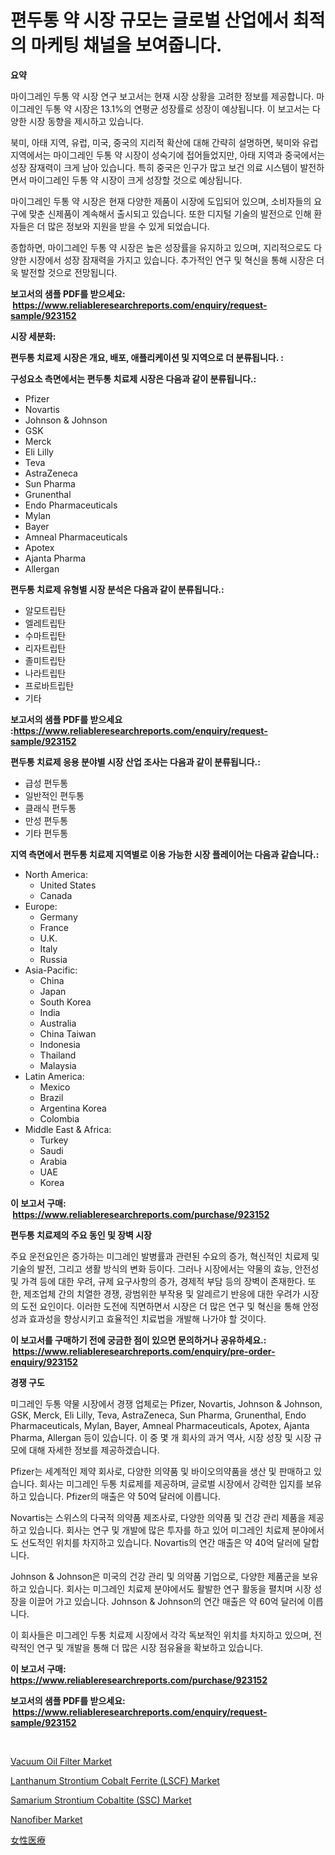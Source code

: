 <p><h1>편두통 약 시장 규모는 글로벌 산업에서 최적의 마케팅 채널을 보여줍니다.</h1></p><p><strong>요약</strong></p>
<p><p>마이그레인 두통 약 시장 연구 보고서는 현재 시장 상황을 고려한 정보를 제공합니다. 마이그레인 두통 약 시장은 13.1%의 연평균 성장률로 성장이 예상됩니다. 이 보고서는 다양한 시장 동향을 제시하고 있습니다.</p><p>북미, 아태 지역, 유럽, 미국, 중국의 지리적 확산에 대해 간략히 설명하면, 북미와 유럽 지역에서는 마이그레인 두통 약 시장이 성숙기에 접어들었지만, 아태 지역과 중국에서는 성장 잠재력이 크게 남아 있습니다. 특히 중국은 인구가 많고 보건 의료 시스템이 발전하면서 마이그레인 두통 약 시장이 크게 성장할 것으로 예상됩니다.</p><p>마이그레인 두통 약 시장은 현재 다양한 제품이 시장에 도입되어 있으며, 소비자들의 요구에 맞춘 신제품이 계속해서 출시되고 있습니다. 또한 디지털 기술의 발전으로 인해 환자들은 더 많은 정보와 지원을 받을 수 있게 되었습니다.</p><p>종합하면, 마이그레인 두통 약 시장은 높은 성장률을 유지하고 있으며, 지리적으로도 다양한 시장에서 성장 잠재력을 가지고 있습니다. 추가적인 연구 및 혁신을 통해 시장은 더욱 발전할 것으로 전망됩니다.</p></p>
<p><strong>보고서의 샘플 PDF를 받으세요: &nbsp;<a href="https://www.reliableresearchreports.com/enquiry/request-sample/923152">https://www.reliableresearchreports.com/enquiry/request-sample/923152</a></strong></p>
<p><strong>시장 세분화:</strong></p>
<p><strong> 편두통 치료제 시장은 개요, 배포, 애플리케이션 및 지역으로 더 분류됩니다. :</strong></p>
<p><strong>구성요소 측면에서는 편두통 치료제 시장은 다음과 같이 분류됩니다.:</strong></p>
<p><ul><li>Pfizer</li><li>Novartis</li><li>Johnson & Johnson</li><li>GSK</li><li>Merck</li><li>Eli Lilly</li><li>Teva</li><li>AstraZeneca</li><li>Sun Pharma</li><li>Grunenthal</li><li>Endo Pharmaceuticals</li><li>Mylan</li><li>Bayer</li><li>Amneal Pharmaceuticals</li><li>Apotex</li><li>Ajanta Pharma</li><li>Allergan</li></ul></p>
<p><strong> 편두통 치료제 유형별 시장 분석은 다음과 같이 분류됩니다.:</strong></p>
<p><ul><li>알모트립탄</li><li>엘레트립탄</li><li>수마트립탄</li><li>리자트립탄</li><li>졸미트립탄</li><li>나라트립탄</li><li>프로바트립탄</li><li>기타</li></ul></p>
<p><strong>보고서의 샘플 PDF를 받으세요 :<a href="https://www.reliableresearchreports.com/enquiry/request-sample/923152">https://www.reliableresearchreports.com/enquiry/request-sample/923152</a></strong></p>
<p><strong> 편두통 치료제 응용 분야별 시장 산업 조사는 다음과 같이 분류됩니다.:</strong></p>
<p><ul><li>급성 편두통</li><li>일반적인 편두통</li><li>클래식 편두통</li><li>만성 편두통</li><li>기타 편두통</li></ul></p>
<p><strong>지역 측면에서 편두통 치료제 지역별로 이용 가능한 시장 플레이어는 다음과 같습니다.:</strong></p>
<p><ul>
    <li>
        North America:
        <ul>
            <li>United States</li>
            <li>Canada</li>
        </ul>
    </li>
    <li>
        Europe:
        <ul>
            <li>Germany</li>
            <li>France</li>
            <li>U.K.</li>
            <li>Italy</li>
            <li>Russia</li>
        </ul>
    </li>
    <li>
        Asia-Pacific:
        <ul>
            <li>China</li>
            <li>Japan</li>
            <li>South Korea</li>
            <li>India</li>
            <li>Australia</li>
            <li>China Taiwan</li>
            <li>Indonesia</li>
            <li>Thailand</li>
            <li>Malaysia</li>
        </ul>
    </li>
    <li>
        Latin America:
        <ul>
            <li>Mexico</li>
            <li>Brazil</li>
            <li>Argentina Korea</li>
            <li>Colombia</li>
        </ul>
    </li>
    <li>
        Middle East & Africa:
        <ul>
            <li>Turkey</li>
            <li>Saudi</li>
            <li>Arabia</li>
            <li>UAE</li>
            <li>Korea</li>
        </ul>
    </li>
    </ul></p>
<p><strong>이 보고서 구매: &nbsp;<a href="https://www.reliableresearchreports.com/purchase/923152">https://www.reliableresearchreports.com/purchase/923152</a></strong></p>
<p><strong>편두통 치료제의 주요 동인 및 장벽 시장</strong></p>
<p><p>주요 운전요인은 증가하는 미그레인 발병률과 관련된 수요의 증가, 혁신적인 치료제 및 기술의 발전, 그리고 생활 방식의 변화 등이다. 그러나 시장에서는 약물의 효능, 안전성 및 가격 등에 대한 우려, 규제 요구사항의 증가, 경제적 부담 등의 장벽이 존재한다. 또한, 제조업체 간의 치열한 경쟁, 광범위한 부작용 및 알레르기 반응에 대한 우려가 시장의 도전 요인이다. 이러한 도전에 직면하면서 시장은 더 많은 연구 및 혁신을 통해 안정성과 효과성을 향상시키고 효율적인 치료법을 개발해 나가야 할 것이다.</p></p>
<p><strong>이 보고서를 구매하기 전에 궁금한 점이 있으면 문의하거나 공유하세요.: &nbsp;<a href="https://www.reliableresearchreports.com/enquiry/pre-order-enquiry/923152">https://www.reliableresearchreports.com/enquiry/pre-order-enquiry/923152</a></strong></p>
<p><strong>경쟁 구도</strong></p>
<p><p>미그레인 두통 약물 시장에서 경쟁 업체로는 Pfizer, Novartis, Johnson & Johnson, GSK, Merck, Eli Lilly, Teva, AstraZeneca, Sun Pharma, Grunenthal, Endo Pharmaceuticals, Mylan, Bayer, Amneal Pharmaceuticals, Apotex, Ajanta Pharma, Allergan 등이 있습니다. 이 중 몇 개 회사의 과거 역사, 시장 성장 및 시장 규모에 대해 자세한 정보를 제공하겠습니다.</p><p>Pfizer는 세계적인 제약 회사로, 다양한 의약품 및 바이오의약품을 생산 및 판매하고 있습니다. 회사는 미그레인 두통 치료제를 제공하며, 글로벌 시장에서 강력한 입지를 보유하고 있습니다. Pfizer의 매출은 약 50억 달러에 이릅니다.</p><p>Novartis는 스위스의 다국적 의약품 제조사로, 다양한 의약품 및 건강 관리 제품을 제공하고 있습니다. 회사는 연구 및 개발에 많은 투자를 하고 있어 미그레인 치료제 분야에서도 선도적인 위치를 차지하고 있습니다. Novartis의 연간 매출은 약 40억 달러에 달합니다.</p><p>Johnson & Johnson은 미국의 건강 관리 및 의약품 기업으로, 다양한 제품군을 보유하고 있습니다. 회사는 미그레인 치료제 분야에서도 활발한 연구 활동을 펼치며 시장 성장을 이끌어 가고 있습니다. Johnson & Johnson의 연간 매출은 약 60억 달러에 이릅니다.</p><p>이 회사들은 미그레인 두통 치료제 시장에서 각각 독보적인 위치를 차지하고 있으며, 전략적인 연구 및 개발을 통해 더 많은 시장 점유율을 확보하고 있습니다.</p></p>
<p><strong>이 보고서 구매: &nbsp; <a href="https://www.reliableresearchreports.com/purchase/923152">https://www.reliableresearchreports.com/purchase/923152</a></strong></p>
<p><strong>보고서의 샘플 PDF를 받으세요: &nbsp;<a href="https://www.reliableresearchreports.com/enquiry/request-sample/923152">https://www.reliableresearchreports.com/enquiry/request-sample/923152</a></strong><strong></strong></p>
<p>&nbsp;</p>
<p><p><a href="https://issuu.com/reportprime-2/docs/vacuum-oil-filter-market-size-2030.pptx">Vacuum Oil Filter Market</a></p><p><a href="https://github.com/yoshih12/Market-Research-Report-List-2/blob/main/lanthanum-strontium-cobalt-ferrite-lscf-market.md">Lanthanum Strontium Cobalt Ferrite (LSCF) Market</a></p><p><a href="https://github.com/jerrycopelandthomaswsqd8q/Market-Research-Report-List-1/blob/main/samarium-strontium-cobaltite-ssc-market.md">Samarium Strontium Cobaltite (SSC) Market</a></p><p><a href="https://issuu.com/reportprime-2/docs/nanofiber-market-size-2030.pptx">Nanofiber Market</a></p><p><a href="https://github.com/mohamedbakry57/Market-Research-Report-List-2/blob/main/2308231182703.md">女性医療</a></p></p>